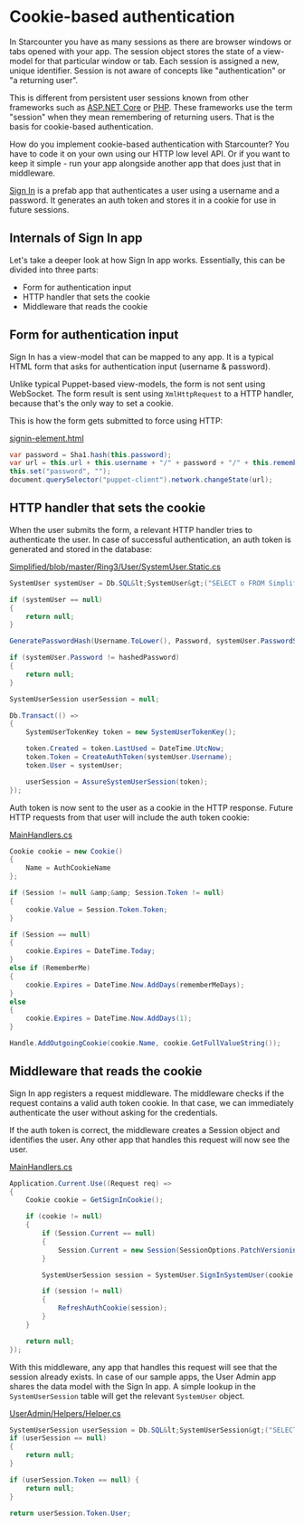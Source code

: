 # Cookie-based authentication

In Starcounter you have as many sessions as there are browser windows or tabs opened with your app. The session object stores the state of a view-model for that particular window or tab. Each session is assigned a new, unique identifier. Session is not aware of concepts like "authentication" or "a returning user".

This is different from persistent user sessions known from other frameworks such as <a href="https://docs.asp.net/en/latest/fundamentals/app-state.html">ASP.NET Core</a> or <a href="http://php.net/manual/en/book.session.php">PHP</a>. These frameworks use the term "session" when they mean remembering of returning users. That is the basis for cookie-based authentication.

How do you implement cookie-based authentication with Starcounter? You have to code it on your own using our HTTP low level API. Or if you want to keep it simple - run your app alongside another app that does just that in middleware.

<a href="https://github.com/StarcounterPrefabs/SignIn">Sign In</a> is a prefab app that authenticates a user using a username and a password. It generates an auth token and stores it in a cookie for use in future sessions.

<h2>Internals of Sign In app</h2>

Let's take a deeper look at how Sign In app works. Essentially, this can be divided into three parts:

<ul>
<li>Form for authentication input</li>
<li>HTTP handler that sets the cookie</li>
<li>Middleware that reads the cookie</li>
</ul>

<h2>Form for authentication input</h2>

Sign In has a view-model that can be mapped to any app. It is a typical HTML form that asks for authentication input (username &amp; password).

Unlike typical Puppet-based view-models, the form is not sent using WebSocket. The form result is sent using <code>XmlHttpRequest</code> to a HTTP handler, because that's the only way to set a cookie.

This is how the form gets submitted to force using HTTP:

<div class="code-name">
<a href="https://github.com/StarcounterPrefabs/SignIn/blob/master/src/SignIn/wwwroot/SignIn/elements/signin-element.html" target="_blank">signin-element.html</a></div>

```cs
var password = Sha1.hash(this.password);
var url = this.url + this.username + "/" + password + "/" + this.rememberMe;
this.set("password", "");
document.querySelector("puppet-client").network.changeState(url);
```

<h2>HTTP handler that sets the cookie</h2>

When the user submits the form, a relevant HTTP handler tries to authenticate the user. In case of successful authentication, an auth token is generated and stored in the database:

<div class="code-name">
<a href="https://github.com/StarcounterPrefabs/Simplified/blob/master/Ring3/User/SystemUser.Static.cs" target="_blank">Simplified/blob/master/Ring3/User/SystemUser.Static.cs</a></div>

```cs
SystemUser systemUser = Db.SQL&lt;SystemUser&gt;("SELECT o FROM Simplified.Ring3.SystemUser o WHERE o.Username = ?", Username).First;

if (systemUser == null)
{
    return null;
}

GeneratePasswordHash(Username.ToLower(), Password, systemUser.PasswordSalt, out hashedPassword);

if (systemUser.Password != hashedPassword)
{
    return null;
}

SystemUserSession userSession = null;

Db.Transact(() =>
{
    SystemUserTokenKey token = new SystemUserTokenKey();

    token.Created = token.LastUsed = DateTime.UtcNow;
    token.Token = CreateAuthToken(systemUser.Username);
    token.User = systemUser;

    userSession = AssureSystemUserSession(token);
});
```

Auth token is now sent to the user as a cookie in the HTTP response. Future HTTP requests from that user will include the auth token cookie:

<div class="code-name">
<a href="https://github.com/StarcounterPrefabs/SignIn/blob/master/src/SignIn/Api/MainHandlers.cs" target="_blank">MainHandlers.cs</a></div>

```cs
Cookie cookie = new Cookie()
{
    Name = AuthCookieName
};

if (Session != null &amp;&amp; Session.Token != null)
{
    cookie.Value = Session.Token.Token;
}

if (Session == null)
{
    cookie.Expires = DateTime.Today;
}
else if (RememberMe)
{
    cookie.Expires = DateTime.Now.AddDays(rememberMeDays);
}
else
{
    cookie.Expires = DateTime.Now.AddDays(1);
}

Handle.AddOutgoingCookie(cookie.Name, cookie.GetFullValueString());
```

<h2>Middleware that reads the cookie</h2>

Sign In app registers a request middleware. The middleware checks if the request contains a valid auth token cookie. In that case, we can immediately authenticate the user without asking for the credentials.

If the auth token is correct, the middleware creates a Session object and identifies the user. Any other app that handles this request will now see the user.

<div class="code-name">
<a href="https://github.com/StarcounterPrefabs/SignIn/blob/master/src/SignIn/Api/MainHandlers.cs" target="_blank">MainHandlers.cs</a></div>

```cs
Application.Current.Use((Request req) =>
{
    Cookie cookie = GetSignInCookie();

    if (cookie != null)
    {
        if (Session.Current == null)
        {
            Session.Current = new Session(SessionOptions.PatchVersioning);
        }

        SystemUserSession session = SystemUser.SignInSystemUser(cookie.Value);

        if (session != null)
        {
            RefreshAuthCookie(session);
        }
    }

    return null;
});
```

With this middleware, any app that handles this request will see that the session already exists. In case of our sample apps, the User Admin app shares the data model with the Sign In app. A simple lookup in the <code>SystemUserSession</code> table will get the relevant <code>SystemUser</code> object.

<div class="code-name">
<a href="https://github.com/StarcounterPrefabs/UserAdmin/blob/master/src/UserAdmin/Helpers/Helper.cs" target="_blank">UserAdmin/Helpers/Helper.cs</a></div>

```cs
SystemUserSession userSession = Db.SQL&lt;SystemUserSession&gt;("SELECT o FROM Simplified.Ring5.SystemUserSession o WHERE o.SessionIdString=?", Session.Current.SessionId).First;
if (userSession == null)
{
    return null;
}

if (userSession.Token == null) {
    return null;
}

return userSession.Token.User;
```

